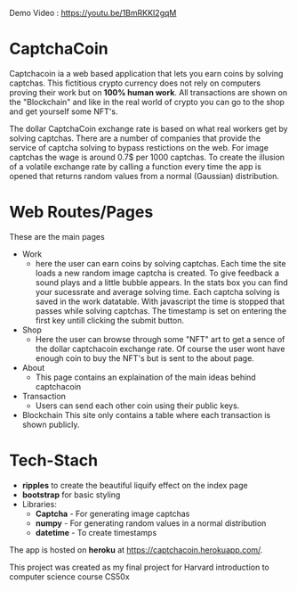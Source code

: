 Demo Video : https://youtu.be/1BmRKKI2gqM

# CaptchaCoin

Captchacoin ia a web based application that lets you earn coins by solving captchas.
This fictitious crypto currency does not rely on computers proving their work but on **100% human work**. 
All transactions are shown on the "Blockchain" and like in the real world of crypto you can go to the shop and get yourself some NFT's.

The dollar CaptchaCoin exchange rate is based on what real workers get by solving captchas. There are a number of companies that provide the service of captcha solving to bypass restictions on the web. For image captchas the wage is around 0.7$ per 1000 captchas. To create the illusion of a volatile exchange rate by calling a function every time the app is opened that returns random values from a normal (Gaussian) distribution. 

# Web Routes/Pages

These are the main pages

- Work
  - here the user can earn coins by solving captchas. Each time the site loads a new random image captcha is created. To give feedback a sound plays and a little bubble appears. In the stats box you can find your sucessrate and average solving time. Each captcha solving is saved in the work datatable. With javascript the time is stopped that passes while solving captchas. The timestamp is set on entering the first key untill clicking the submit button. 
- Shop
  - Here the user can browse through some "NFT" art to get a sence of the dollar captchacoin exchange rate. Of course the user wont have enough coin to buy the NFT's but is sent to the about page.
- About
  - This page contains an explaination of the main ideas behind captchacoin
- Transaction
  - Users can send each other coin using their public keys.
- Blockchain
  This site only contains a table where each transaction is shown publicly.

# Tech-Stach

- **ripples** to create the beautiful liquify effect on the index page
- **bootstrap** for basic styling
- Libraries:
  - **Captcha** - For generating image captchas
  - **numpy** - For generating random values in a normal distribution
  - **datetime** - To create timestamps

The app is hosted on **heroku** at https://captchacoin.herokuapp.com/.



This project was created as my final project for Harvard introduction to computer science course CS50x
